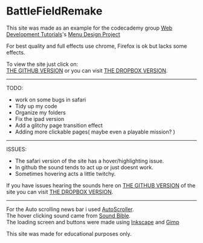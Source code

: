 BattleFieldRemake
=================
This site was made as an example for the codecademy group [Web Development Tutorials](http://www.codecademy.com/groups/html-projects)'s [ Menu Design Project](http://www.codecademy.com/groups/html-projects/discussions/51e3305e9c4e9d6b630069a8)

For best quality and full effects use chrome, Firefox is ok but lacks some effects. 

To view the site just click on:<br>
[THE GITHUB VERSION](https://rawgithub.com/WaffleGnome/BattleFieldRemake/master/intro.html) or you can visit [THE DROPBOX VERSION](https://dl.dropboxusercontent.com/u/161826274/mySites/bf3REMAKE/intro.html).

--------------------------------------------------------------------------
TODO:
- work on some bugs in safari 
- Tidy up my code 
- Organize my folders
- Fix the ipad version
- Add a glitchy page transition effect
- Adding more clickable pages( maybe even a playable mission? )

---------------------------------------------------------------------------
ISSUES:
- The safari version of the site has a hover/highlighting issue.
- In github the sound tends to act up or just doesnt work.
- Sometimes hovering acts a little twitchy.

If you have issues hearing the sounds here on [THE GITHUB VERSION](https://rawgithub.com/WaffleGnome/BattleFieldRemake/master/intro.html) of the site you can visit [THE DROPBOX VERSION](https://dl.dropboxusercontent.com/u/161826274/mySites/bf3REMAKE/intro.html).

-------------------------------------------------------------------------- 

For the Auto scrolling news bar i used [AutoScroller](http://www.yeesiang.com/jquery.autoScroller/).<br>
The hover clicking sound came from [Sound Bible](http://soundbible.com/). <br>
The loading screen and buttons were made using [Inkscape](http://inkscape.org/) and [Gimp](http://www.gimp.org/)


This site was made for educational purposes only.
